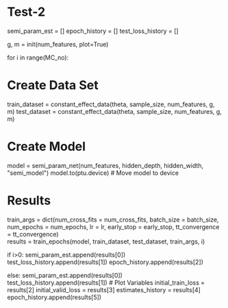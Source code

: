 # Test-2
semi_param_est = []
epoch_history = []
test_loss_history = []


g, m = init(num_features, plot=True)

for i in range(MC_no):

  # Create Data Set
  train_dataset = constant_effect_data(theta, sample_size, num_features, g, m)
  test_dataset = constant_effect_data(theta, sample_size, num_features, g, m)

  # Create Model
  model = semi_param_net(num_features, hidden_depth, hidden_width, "semi_model")
  model.to(ptu.device) # Move model to device
  
  # Results
  train_args = dict(num_cross_fits = num_cross_fits, batch_size = batch_size, num_epochs = num_epochs, lr = lr, early_stop = early_stop, tt_convergence = tt_convergence)  
  results = train_epochs(model, train_dataset, test_dataset, train_args, i)
  
  if i>0:
    semi_param_est.append(results[0])
    test_loss_history.append(results[1])
    epoch_history.append(results[2])
    
    
  else:
    semi_param_est.append(results[0])
    test_loss_history.append(results[1])
    # Plot Variables
    initial_train_loss = results[2]
    initial_valid_loss = results[3]
    estimates_history = results[4]
    epoch_history.append(results[5])
